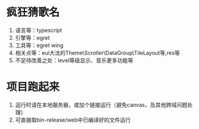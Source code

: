 # 疯狂猜歌名
1. 语言等：typescript
2. 引擎等：egret
2. 工具等：egret wing
3. 相关点等：eui大法的Theme\Scroller\DataGroup\TileLayout等,res等
4. 不足待改善之处：level等级显示、音乐更多功能等

# 项目跑起来
1. 运行时请在本地服务器，或加个链接运行（避免canvas，及其他跨域问题处理）
2. 可直接取bin-release/web中已编译好的文件运行

